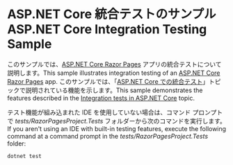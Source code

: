 # <a name="aspnet-core-integration-testing-sample"></a><span data-ttu-id="7b4a1-101">ASP.NET Core 統合テストのサンプル</span><span class="sxs-lookup"><span data-stu-id="7b4a1-101">ASP.NET Core Integration Testing Sample</span></span>

<span data-ttu-id="7b4a1-102">このサンプルでは、[ASP.NET Core Razor Pages](https://docs.microsoft.com/aspnet/core/mvc/razor-pages) アプリの統合テストについて説明します。</span><span class="sxs-lookup"><span data-stu-id="7b4a1-102">This sample illustrates integration testing of an [ASP.NET Core Razor Pages](https://docs.microsoft.com/aspnet/core/mvc/razor-pages) app.</span></span> <span data-ttu-id="7b4a1-103">このサンプルでは、「[ASP.NET Core での統合テスト](https://docs.microsoft.com/aspnet/core/test/integration-tests)」トピックで説明されている機能を示します。</span><span class="sxs-lookup"><span data-stu-id="7b4a1-103">This sample demonstrates the features described in the [Integration tests in ASP.NET Core](https://docs.microsoft.com/aspnet/core/test/integration-tests) topic.</span></span>

<span data-ttu-id="7b4a1-104">テスト機能が組み込まれた IDE を使用していない場合は、コマンド プロンプトで *tests/RazorPagesProject.Tests* フォルダーから次のコマンドを実行します。</span><span class="sxs-lookup"><span data-stu-id="7b4a1-104">If you aren't using an IDE with built-in testing features, execute the following command at a command prompt in the *tests/RazorPagesProject.Tests* folder:</span></span>

```dotnetcli
dotnet test
```
